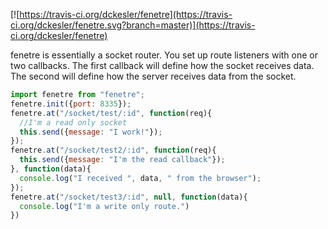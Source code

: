 [![https://travis-ci.org/dckesler/fenetre](https://travis-ci.org/dckesler/fenetre.svg?branch=master)](https://travis-ci.org/dckesler/fenetre)

fenetre is essentially a socket router. You set up route listeners with one or two callbacks. The first callback will define how the socket receives data. The second will define how the server receives data from the socket.

```javascript
import fenetre from "fenetre";
fenetre.init({port: 8335});
fenetre.at("/socket/test/:id", function(req){
  //I'm a read only socket
  this.send({message: "I work!"});
});
fenetre.at("/socket/test2/:id", function(req){
  this.send({message: "I'm the read callback"});
}, function(data){
  console.log("I received ", data, " from the browser");
});
fenetre.at("/socket/test3/:id", null, function(data){
  console.log("I'm a write only route.")
})
```

